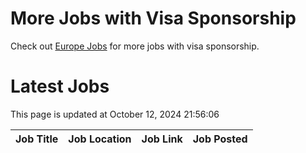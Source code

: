 # More Jobs with Visa Sponsorship

Check out [Europe Jobs](https://github.com/sureshparimi/europejobs#latest-jobs) for more jobs with visa sponsorship.

# Latest Jobs

This page is updated at October 12, 2024 21:56:06

| Job Title | Job Location | Job Link | Job Posted |
| --- | --- | --- | --- |
